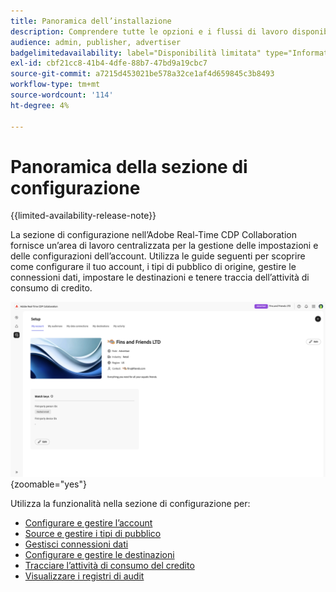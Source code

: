 ```yaml
---
title: Panoramica dell’installazione
description: Comprendere tutte le opzioni e i flussi di lavoro disponibili nella sezione di configurazione di Adobe Real-Time CDP Collaboration
audience: admin, publisher, advertiser
badgelimitedavailability: label="Disponibilità limitata" type="Informative" url="https://helpx.adobe.com/it/legal/product-descriptions/real-time-customer-data-platform-collaboration.html newtab=true"
exl-id: cbf21cc8-41b4-4dfe-88b7-47bd9a19cbc7
source-git-commit: a7215d453021be578a32ce1af4d659845c3b8493
workflow-type: tm+mt
source-wordcount: '114'
ht-degree: 4%

---
```


# Panoramica della sezione di configurazione

{{limited-availability-release-note}}

La sezione di configurazione nell’Adobe Real-Time CDP Collaboration fornisce un’area di lavoro centralizzata per la gestione delle impostazioni e delle configurazioni dell’account. Utilizza le guide seguenti per scoprire come configurare il tuo account, i tipi di pubblico di origine, gestire le connessioni dati, impostare le destinazioni e tenere traccia dell’attività di consumo di credito.

![Area di lavoro di configurazione di un account, con una panoramica delle impostazioni correnti.](/help/assets/setup/set-up-overview.png){zoomable="yes"}

Utilizza la funzionalità nella sezione di configurazione per:

* [Configurare e gestire l’account](/help/guide/setup/onboard-account.md)
* [Source e gestire i tipi di pubblico](/help/guide/setup/onboard-audiences.md)
* [Gestisci connessioni dati](/help/guide/setup/manage-data-connection.md)
* [Configurare e gestire le destinazioni](/help/guide/setup/manage-destinations.md)
* [Tracciare l’attività di consumo del credito](/help/guide/setup/my-activity.md)
* [Visualizzare i registri di audit](/help/guide/setup/audit-logs.md)
